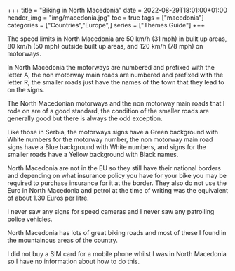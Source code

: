 +++
title = "Biking in North Macedonia"
date = 2022-08-29T18:01:00+01:00
header_img = "img/macedonia.jpg"
toc = true
tags = ["macedonia"]
categories = ["Countries","Europe",]
series = ["Themes Guide"]
+++

The speed limits in North Macedonia are 50 km/h (31 mph) in built up areas, 80 km/h (50 mph) outside built up areas, and 120 km/h (78 mph) on motorways.

In North Macedonia the motorways are numbered and prefixed with the letter A, the non motorway main roads are numbered and prefixed with the letter R, the smaller roads just have the names of the town that they lead to on the signs.

The North Macedonian motorways and the non motorway main roads that I rode on are of a good standard, the condition of the smaller roads are generally good but there is always the odd exception.

Like those in Serbia, the motorways signs have a Green background with White numbers for the motorway number, the non motorway main road signs have a Blue background with White numbers, and signs for the smaller roads have a Yellow background with Black names.

North Macedonia are not in the EU so they still have their national borders and depending on what insurance policy you have for your bike you may be required to purchase insurance for it at the border. They also do not use the Euro in North Macedonia and petrol at the time of writing was the equivalent of about 1.30 Euros per litre. 

I never saw any signs for speed cameras and I never saw any patrolling police vehicles.

North Macedonia has lots of great biking roads and most of these I found in the mountainous areas of the country. 

I did not buy a SIM card for a mobile phone whilst I was in North Macedonia so I have no information about how to do this.
